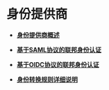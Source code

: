 # 身份提供商<a name="iam_08_0000"></a>

-   **[身份提供商概述](身份提供商概述.md)**  

-   **[基于SAML协议的联邦身份认证](基于SAML协议的联邦身份认证.md)**  

-   **[基于OIDC协议的联邦身份认证](基于OIDC协议的联邦身份认证.md)**  

-   **[身份转换规则详细说明](身份转换规则详细说明.md)**  


